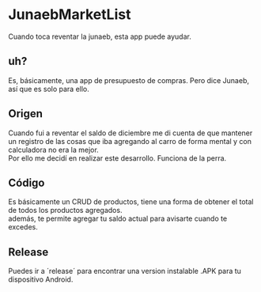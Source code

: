 # JunaebMarketList
Cuando toca reventar la junaeb, esta app puede ayudar.

## uh?
Es, básicamente, una app de presupuesto de compras. Pero dice Junaeb, así que es solo para ello.

## Origen
Cuando fui a reventar el saldo de diciembre me di cuenta de que mantener un registro de las cosas que iba agregando al carro de forma mental y con calculadora no era la mejor.  
Por ello me decidí en realizar este desarrollo. Funciona de la perra.  

## Código
Es básicamente un CRUD de productos, tiene una forma de obtener el total de todos los productos agregados.  
además, te permite agregar tu saldo actual para avisarte cuando te excedes.  

## Release
Puedes ir a ´release´ para encontrar una version instalable .APK para tu dispositivo Android.
